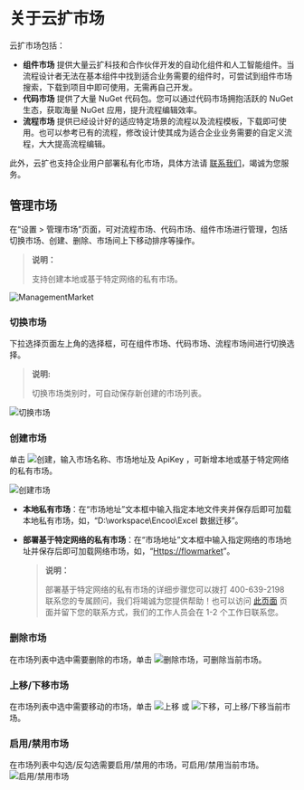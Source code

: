 # 关于云扩市场

云扩市场包括：

- **组件市场** 提供大量云扩科技和合作伙伴开发的自动化组件和人工智能组件。当流程设计者无法在基本组件中找到适合业务需要的组件时，可尝试到组件市场搜索，下载到项目中即可使用，无需再自己开发。
- **代码市场** 提供了大量 NuGet 代码包。您可以通过代码市场拥抱活跃的 NuGet 生态，获取海量 NuGet 应用，提升流程编辑效率。
- **流程市场** 提供已经设计好的适应特定场景的流程以及流程模板，下载即可使用。也可以参考已有的流程，修改设计使其成为适合企业业务需要的自定义流程，大大提高流程编辑。

此外，云扩也支持企业用户部署私有化市场，具体方法请 [联系我们](https://www.encoo.com/apply)，竭诚为您服务。

## 管理市场

在“设置 > 管理市场”页面，可对流程市场、代码市场、组件市场进行管理，包括切换市场、创建、删除、市场间上下移动排序等操作。

> **说明：**
>
> 支持创建本地或基于特定网络的私有市场。

![ManagementMarket](https://docimages.blob.core.chinacloudapi.cn/images/Studio/Market/managemarket20201214.png)

### 切换市场

下拉选择页面左上角的选择框，可在组件市场、代码市场、流程市场间进行切换选择。

> **说明:**
>
> 切换市场类别时，可自动保存新创建的市场列表。

![切换市场](https://docimages.blob.core.chinacloudapi.cn/images/Studio/Market/switchmarket.png)

### 创建市场

单击 ![创建](https://docimages.blob.core.chinacloudapi.cn/images/Studio/Market/add20201214.png)，输入市场名称、市场地址及 ApiKey ，可新增本地或基于特定网络的私有市场。

![创建市场](https://docimages.blob.core.chinacloudapi.cn/images/Studio/Market/createmarket20201214.png)

- **本地私有市场**：在“市场地址”文本框中输入指定本地文件夹并保存后即可加载本地私有市场，如，“D:\workspace\Encoo\Excel 数据迁移”。
  
- **部署基于特定网络的私有市场**：在“市场地址”文本框中输入指定网络的市场地址并保存后即可加载网络市场，如，“<Https://flowmarket>”。
  
  > **说明：**
  >
  > 部署基于特定网络的私有市场的详细步骤您可以拨打 400-639-2198 联系您的专属顾问，我们将竭诚为您提供帮助！也可以访问 [此页面](https://www.encoo.com/apply) 页面并留下您的联系方式，我们的工作人员会在 1-2 个工作日联系您。

### 删除市场

在市场列表中选中需要删除的市场，单击 ![删除市场](https://docimages.blob.core.chinacloudapi.cn/images/Studio/Market/minus20201214.png)，可删除当前市场。

### 上移/下移市场

在市场列表中选中需要移动的市场，单击 ![上移](https://docimages.blob.core.chinacloudapi.cn/images/Studio/Market/moveup20201214.png) 或 ![下移](https://docimages.blob.core.chinacloudapi.cn/images/Studio/Market/movedown20201214.png)，可上移/下移当前市场。

### 启用/禁用市场

在市场列表中勾选/反勾选需要启用/禁用的市场，可启用/禁用当前市场。
![启用/禁用市场](https://docimages.blob.core.chinacloudapi.cn/images/Studio/Market/enablemarket20201214.png)
